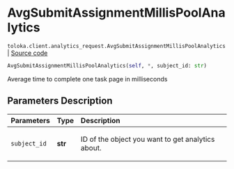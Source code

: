 # AvgSubmitAssignmentMillisPoolAnalytics
`toloka.client.analytics_request.AvgSubmitAssignmentMillisPoolAnalytics` | [Source code](https://github.com/Toloka/toloka-kit/blob/v0.1.24/src/client/analytics_request.py#L119)

```python
AvgSubmitAssignmentMillisPoolAnalytics(self, *, subject_id: str)
```

Average time to complete one task page in milliseconds

## Parameters Description

| Parameters | Type | Description |
| :----------| :----| :-----------|
`subject_id`|**str**|<p>ID of the object you want to get analytics about.</p>
